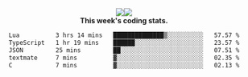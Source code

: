 <div align="center" style="display: flex; justify-content: center; align-items: center; height: auto;">
  <div style="display: flex; align-items: center;">
    <img src="https://github-readme-streak-stats.herokuapp.com/?user=innerviewer&theme=black-ice&hide_border=true&stroke=0000&background=0D1117&ring=0080FF&fire=0080FF&currStreakLabel=0080FF" style="height: auto;" />
  </div>
  <div>
    <img src="https://github-readme-stats-one-bice.vercel.app/api/top-langs/?username=innerviewer&role=OWNER,ORGANIZATION_MEMBER,COLLABORATOR&show_icons=true&count_private=true&hide_border=true&title_color=0080FF&icon_color=ffffff&text_color=c9d1d9&bg_color=0d1117" style="height: auto;" />
  </div>
</div>


<div align="center"><b>This week's coding stats.</b>
<!--START_SECTION:waka-->

```txt
Lua          3 hrs 14 mins   ██████████████▒░░░░░░░░░░   57.57 %
TypeScript   1 hr 19 mins    ██████░░░░░░░░░░░░░░░░░░░   23.57 %
JSON         25 mins         ██░░░░░░░░░░░░░░░░░░░░░░░   07.51 %
textmate     7 mins          ▓░░░░░░░░░░░░░░░░░░░░░░░░   02.35 %
C            7 mins          ▓░░░░░░░░░░░░░░░░░░░░░░░░   02.13 %
```

<!--END_SECTION:waka-->
</div>
